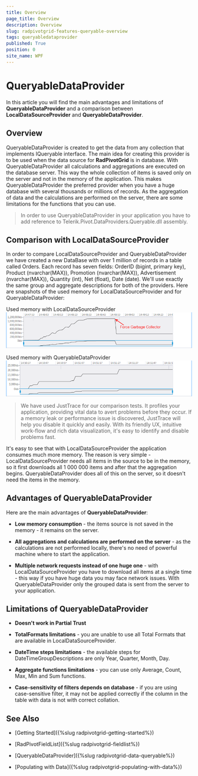 ```yaml
---
title: Overview
page_title: Overview
description: Overview
slug: radpivotgrid-features-queryable-overview
tags: queryabledataprovider
published: True
position: 0
site_name: WPF
---
```


# QueryableDataProvider

In this article you will find the main advantages and limitations of __QueryableDataProvider__ and a comparison between __LocalDataSourceProvider__ and __QueryableDataProvider__.

## Overview

QueryableDataProvider is created to get the data from any collection that implements IQueryable interface. The main idea for creating this provider is to be used when the data source for __RadPivotGrid__ is in database. With QueryableDataProvider all calculations and aggregations are executed on the database server. This way the whole collection of items is saved only on the server and not in the memory of the application. This makes QueryableDataProvider the preferred provider when you have a huge database with several thousands or millions of records. As the aggregation of data and the calculations are performed on the server, there are some limitations for the functions that you can use.       

>In order to use QueryableDataProvider in your application you have to add reference to Telerik.Pivot.DataProviders.Queryable.dll assembly.          

## Comparison with LocalDataSourceProvider

In order to compare LocalDataSourceProvider and QueryableDataProvider we have created a new DataBase with over 1 million of records in a table called Orders. Each record has seven fields: OrderID (bigint, primary key), Product (nvarchar(MAX)), Promotion (nvarchar(MAX)), Advertisement (nvarchar(MAX)), Quantity (int), Net (float), Date (date). We'll use exactly the same group and aggregate descriptions for both of the providers. Here are snapshots of the used memory for LocalDataSourceProvider and for QueryableDataProvider:        

Used memory with LocalDataSourceProvider
![Rad Pivot Grid Features Queryable Overview 01](images/RadPivotGrid_Features_Queryable_Overview_01.png)

Used memory with QueryableDataProvider
![Rad Pivot Grid Features Queryable Overview 02](images/RadPivotGrid_Features_Queryable_Overview_02.png)

>We have used JustTrace for our comparison tests. It profiles your application, providing vital data to avert problems before they occur. If a memory leak or performance issue is discovered, JustTrace will help you disable it quickly and easily. With its friendly UX, intuitive work-flow and rich data visualization, it's easy to identify and disable problems fast.          

It's easy to see that with LocalDataSourceProvider the application consumes much more memory. The reason is very simple - LocalDataSourceProvider needs all items in the source to be in the memory, so it first downloads all 1 000 000 items and after that the aggregation begins. QueryableDataProvider does all of this on the server, so it doesn't need the items in the memory.        

## Advantages of QueryableDataProvider

Here are the main advantages of __QueryableDataProvider__:        

* __Low memory consumption__ - the items source is not saved in the memory - it remains on the server.

* __All aggregations and calculations are performed on the server__ - as the calculations are not performed locally, there's no need of powerful machine where to start the application.

* __Multiple network requests instead of one huge one__ - with LocalDataSourceProvider you have to download all items at a single time - this way if you have huge data you may face network issues. With QueryableDataProvider only the grouped data is sent from the server to your application.            

## Limitations of QueryableDataProvider

* __Doesn't work in Partial Trust__

* __TotalFormats limitations__ - you are unable to use all Total Formats that are available in LocalDataSourceProvider.

* __DateTime steps limitations__ - the available steps for DateTimeGroupDescriptions are only Year, Quarter, Month, Day.

* __Aggregate functions limitations__ - you can use only Average, Count, Max, Min and Sum functions.

* __Case-sensitivity of filters depends on database__ - if you are using case-sensitive filter, it may not be applied correctly if the column in the table with data is not with correct collation.            

## See Also

 * [Getting Started]({%slug radpivotgrid-getting-started%})

 * [RadPivotFieldList]({%slug radpivotgrid-fieldlist%})

 * [QueryableDataProvider]({%slug radpivotgrid-data-queryable%})

 * [Populating with Data]({%slug radpivotgrid-populating-with-data%})
